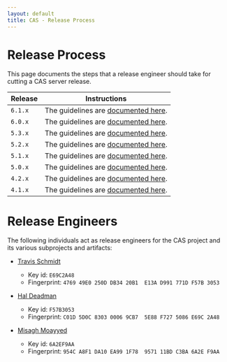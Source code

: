 ```yaml
---
layout: default
title: CAS - Release Process
---
```


# Release Process

This page documents the steps that a release engineer should take for cutting a CAS server release.

| Release               | Instructions
|-----------------------|-------------------------------------------------------------
| `6.1.x`               | The guidelines are [documented here](Release-Process-61X.html).
| `6.0.x`               | The guidelines are [documented here](Release-Process-60X.html).
| `5.3.x`               | The guidelines are [documented here](Release-Process-53X.html).
| `5.2.x`               | The guidelines are [documented here](Release-Process-52X.html).
| `5.1.x`               | The guidelines are [documented here](Release-Process-51X.html).
| `5.0.x`               | The guidelines are [documented here](Release-Process-50X.html).
| `4.2.x`               | The guidelines are [documented here](Release-Process-42X.html).
| `4.1.x`               | The guidelines are [documented here](Release-Process-41X.html).

# Release Engineers

The following individuals act as release engineers for the CAS project and its various subprojects and artifacts:

- [Travis Schmidt](https://github.com/tsschmidt)

  - Key id: `E69C2A48`
  - Fingerprint: `4769 49E0 250D DB34 20B1  E13A D991 771D F57B 3053`


- [Hal Deadman](https://github.com/hdeadman)

  - Key id: `F57B3053`
  - Fingerprint: `C01D 5D0C 8303 0006 9CB7  5E88 F727 5086 E69C 2A48`


- [Misagh Moayyed](https://github.com/mmoayyed)

  - Key id: `6A2EF9AA`
  - Fingerprint: `954C A8F1 DA10 EA99 1F78  9571 11BD C3BA 6A2E F9AA`
